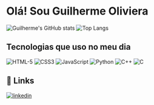 
# Olá! Sou Guilherme Oliviera

![Guilherme's GitHub stats](https://github-readme-stats.vercel.app/api?username=Guilherme0321&show_icons=true&theme=dracula)
![Top Langs](https://github-readme-stats.vercel.app/api/top-langs/?username=Guilherme0321&layout=compact)
## Tecnologias que uso no meu dia
<div style="display: inline-block">
    <img alt="HTML-5" src="https://img.shields.io/badge/HTML5-E34F26?style=for-the-badge&logo=html5&logoColor=black">
    <img alt="CSS3" src="https://img.shields.io/badge/CSS3-1572B6?style=for-the-badge&logo=css3&logoColor=black">
    <img alt="JavaScript" src="https://img.shields.io/badge/JavaScript-F7DF1E?style=for-the-badge&logo=javascript&logoColor=black">
    <img alt="Python" src="https://img.shields.io/badge/Python-3776AB?style=for-the-badge&logo=python&logoColor=black">
    <img alt="C++" src="https://img.shields.io/badge/C%2B%2B-00599C?style=for-the-badge&logo=c%2B%2B&logoColor=black">
    <img alt="C" src="https://img.shields.io/badge/C-00599C?style=for-the-badge&logo=c&logoColor=black">
</div>

## 🔗 Links
[![linkedin](https://img.shields.io/badge/LinkedIn-0077B5?style=for-the-badge&logo=linkedin&logoColor=black)](https://www.linkedin.com/in/guilherme-oliveira-b79171275/
)



